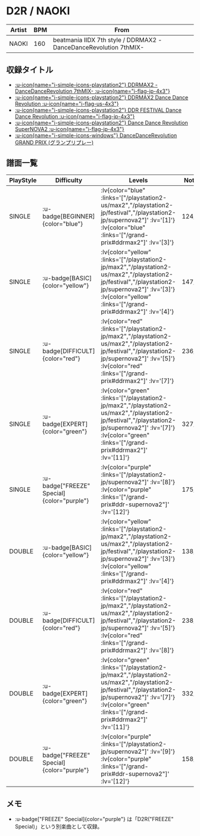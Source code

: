# D2R / NAOKI

|Artist|BPM|From|
|------|---|----|
|NAOKI|160|beatmania IIDX 7th style / DDRMAX2 -DanceDanceRevolution 7thMIX-|

## 収録タイトル

- [ :u-icon{name="i-simple-icons-playstation2"} DDRMAX2 -DanceDanceRevolution 7thMIX- :u-icon{name="i-flag-jp-4x3"} ](/playstation2-jp/max2)
- [ :u-icon{name="i-simple-icons-playstation2"} DDRMAX2 Dance Dance Revolution :u-icon{name="i-flag-us-4x3"} ](/playstation2-us/max2)
- [ :u-icon{name="i-simple-icons-playstation2"} DDR FESTIVAL Dance Dance Revolution :u-icon{name="i-flag-jp-4x3"} ](/playstation2-jp/festival)
- [ :u-icon{name="i-simple-icons-playstation2"} Dance Dance Revolution SuperNOVA2 :u-icon{name="i-flag-jp-4x3"} ](/playstation2-jp/supernova2)
- [ :u-icon{name="i-simple-icons-windows"} DanceDanceRevolution GRAND PRIX (グランプリプレー)](/grand-prix#ddrmax2)

## 譜面一覧

|PlayStyle|Difficulty|Levels|Notes|Movie|
|---------|----------|------|-----|-----|
|SINGLE| :u-badge[BEGINNER]{color="blue"} | :lv{color="blue" :links='["/playstation2-us/max2","/playstation2-jp/festival","/playstation2-jp/supernova2"]' :lv='[1]'}  :lv{color="blue" :links='["/grand-prix#ddrmax2"]' :lv='[3]'} |124/0||
|SINGLE| :u-badge[BASIC]{color="yellow"} | :lv{color="yellow" :links='["/playstation2-jp/max2","/playstation2-us/max2","/playstation2-jp/festival","/playstation2-jp/supernova2"]' :lv='[3]'}  :lv{color="yellow" :links='["/grand-prix#ddrmax2"]' :lv='[4]'} |147/5||
|SINGLE| :u-badge[DIFFICULT]{color="red"} | :lv{color="red" :links='["/playstation2-jp/max2","/playstation2-us/max2","/playstation2-jp/festival","/playstation2-jp/supernova2"]' :lv='[5]'}  :lv{color="red" :links='["/grand-prix#ddrmax2"]' :lv='[7]'} |236/29||
|SINGLE| :u-badge[EXPERT]{color="green"} | :lv{color="green" :links='["/playstation2-jp/max2","/playstation2-us/max2","/playstation2-jp/festival","/playstation2-jp/supernova2"]' :lv='[7]'}  :lv{color="green" :links='["/grand-prix#ddrmax2"]' :lv='[11]'} |327/7||
|SINGLE| :u-badge["FREEZE" Special]{color="purple"} | :lv{color="purple" :links='["/playstation2-jp/supernova2"]' :lv='[8]'}  :lv{color="purple" :links='["/grand-prix#ddr-supernova2"]' :lv='[12]'} |175/67||
|DOUBLE| :u-badge[BASIC]{color="yellow"} | :lv{color="yellow" :links='["/playstation2-jp/max2","/playstation2-us/max2","/playstation2-jp/festival","/playstation2-jp/supernova2"]' :lv='[3]'}  :lv{color="yellow" :links='["/grand-prix#ddrmax2"]' :lv='[4]'} |138/4||
|DOUBLE| :u-badge[DIFFICULT]{color="red"} | :lv{color="red" :links='["/playstation2-jp/max2","/playstation2-us/max2","/playstation2-jp/festival","/playstation2-jp/supernova2"]' :lv='[5]'}  :lv{color="red" :links='["/grand-prix#ddrmax2"]' :lv='[8]'} |238/10||
|DOUBLE| :u-badge[EXPERT]{color="green"} | :lv{color="green" :links='["/playstation2-jp/max2","/playstation2-us/max2","/playstation2-jp/festival","/playstation2-jp/supernova2"]' :lv='[7]'}  :lv{color="green" :links='["/grand-prix#ddrmax2"]' :lv='[11]'} |332/0||
|DOUBLE| :u-badge["FREEZE" Special]{color="purple"} | :lv{color="purple" :links='["/playstation2-jp/supernova2"]' :lv='[9]'}  :lv{color="purple" :links='["/grand-prix#ddr-supernova2"]' :lv='[12]'} |158/54||

## メモ

- :u-badge["FREEZE" Special]{color="purple"} は「D2R("FREEZE" Special)」という別楽曲として収録。
